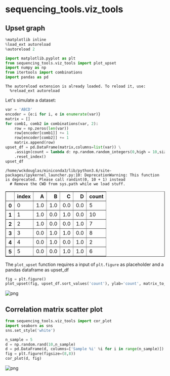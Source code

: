 
# sequencing_tools.viz_tools #


## Upset graph ##


```python
%matplotlib inline
%load_ext autoreload
%autoreload 2

import matplotlib.pyplot as plt
from sequencing_tools.viz_tools import plot_upset
import numpy as np
from itertools import combinations
import pandas as pd
```

    The autoreload extension is already loaded. To reload it, use:
      %reload_ext autoreload


Let's simulate a dataset:


```python
var = 'ABCD'
encoder = {e:i for i, e in enumerate(var)}
matrix = []
for comb1, comb2 in combinations(var, 2):
    row = np.zeros(len(var))
    row[encoder[comb1]] += 1
    row[encoder[comb2]] += 1
    matrix.append(row)
upset_df = pd.DataFrame(matrix,columns=list(var)) \
    .assign(count = lambda d: np.random.random_integers(0,high = 10,size=d.shape[0]))\
    .reset_index()
upset_df
```

    /home/wckdouglas/miniconda3/lib/python3.6/site-packages/ipykernel_launcher.py:10: DeprecationWarning: This function is deprecated. Please call randint(0, 10 + 1) instead
      # Remove the CWD from sys.path while we load stuff.





<div>
<style scoped>
    .dataframe tbody tr th:only-of-type {
        vertical-align: middle;
    }

    .dataframe tbody tr th {
        vertical-align: top;
    }

    .dataframe thead th {
        text-align: right;
    }
</style>
<table border="1" class="dataframe">
  <thead>
    <tr style="text-align: right;">
      <th></th>
      <th>index</th>
      <th>A</th>
      <th>B</th>
      <th>C</th>
      <th>D</th>
      <th>count</th>
    </tr>
  </thead>
  <tbody>
    <tr>
      <th>0</th>
      <td>0</td>
      <td>1.0</td>
      <td>1.0</td>
      <td>0.0</td>
      <td>0.0</td>
      <td>5</td>
    </tr>
    <tr>
      <th>1</th>
      <td>1</td>
      <td>1.0</td>
      <td>0.0</td>
      <td>1.0</td>
      <td>0.0</td>
      <td>10</td>
    </tr>
    <tr>
      <th>2</th>
      <td>2</td>
      <td>1.0</td>
      <td>0.0</td>
      <td>0.0</td>
      <td>1.0</td>
      <td>7</td>
    </tr>
    <tr>
      <th>3</th>
      <td>3</td>
      <td>0.0</td>
      <td>1.0</td>
      <td>1.0</td>
      <td>0.0</td>
      <td>8</td>
    </tr>
    <tr>
      <th>4</th>
      <td>4</td>
      <td>0.0</td>
      <td>1.0</td>
      <td>0.0</td>
      <td>1.0</td>
      <td>2</td>
    </tr>
    <tr>
      <th>5</th>
      <td>5</td>
      <td>0.0</td>
      <td>0.0</td>
      <td>1.0</td>
      <td>1.0</td>
      <td>6</td>
    </tr>
  </tbody>
</table>
</div>



The ```plot_upset``` function requires a input of ```plt.figure``` as placeholder and a pandas dataframe as upset_df


```python
fig = plt.figure()
plot_upset(fig, upset_df.sort_values('count'), ylab='count', matrix_to_plot_ratio=0.4, fontsize=20)
```


![png](https://raw.githubusercontent.com/wckdouglas/sequencing_tools/master/img/upset.png)


## Correlation matrix scatter plot ##


```python
from sequencing_tools.viz_tools import cor_plot
import seaborn as sns
sns.set_style('white')

n_sample = 5
d = np.random.rand(10,n_sample)
d = pd.DataFrame(d, columns=['Sample %i' %i for i in range(n_sample)])
fig = plt.figure(figsize=(8,8))
cor_plot(d, fig)
```


![png](https://raw.githubusercontent.com/wckdouglas/sequencing_tools/master/img/scatter.png)

